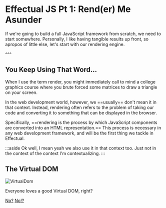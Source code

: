 # Effectual JS Pt 1: Rend(er) Me Asunder

If we're going to build a full JavaScript framework from scratch, we need to start somewhere. Personally, I like having tangible results up front, so apropos of little else, let's start with our rendering engine.

^^^

## You Keep Using That Word...

When I use the term render, you might immediately call to mind a college graphics course where you brute forced some matrices to draw a triangle on your screen.

In the web development world, however, we ==usually== don't mean it in that context. Instead, rendering often refers to the problem of taking our code and converting it to something that can be displayed in the browser.

Specifically, ==rendering is the process by which JavaScript components are converted into an HTML representation.== This process is necessary in any web development framework, and will be the first thing we tackle in Effectual.

:::aside
Ok well, I mean yeah we also use it in that context too. Just not in the context of the context I'm contextualizing.
:::

## The Virtual DOM

![VirtualDom](https://dttw.tech/upload/51a81ea9-virtual_dom.jpg)

Everyone loves a good Virtual DOM, right?

[No?](https://svelte.dev/blog/virtual-dom-is-pure-overhead) [No!?](https://vuejs.org/guide/extras/rendering-mechanism#compiler-informed-virtual-dom)


